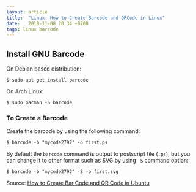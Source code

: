 ```yaml
---
layout:	article
title:	"Linux: How to Create Barcode and QRCode in Linux"
date:	2019-11-08 20:34 +0700
tags: linux barcode
---
```


## Install GNU Barcode

On Debian based distribution:

```
$ sudo apt-get install barcode
```

On Arch Linux:

```
$ sudo pacman -S barcode
```

### To Create a Barcode

Create the barcode by using the following command:

```
$ barcode -b "mycode2792" -o first.ps
```

By default the `barcode` command is output to postscript file (`.ps`), but you can change it to other format such as SVG by using `-S` command option:

```
$ barcode -b "mycode2792" -S -o first.svg
```

Source: [How to Create Bar Code and QR Code in Ubuntu](https://www.linuxhelp.com/how-to-create-bar-code-and-qr-code-in-ubuntu)

